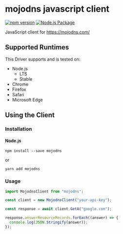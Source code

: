 # mojodns javascript client

[![npm version](https://badge.fury.io/js/mojodns.svg)](https://badge.fury.io/js/mojodns)
[![Node.js Package](https://github.com/BlackFenix2/mojodns-js/actions/workflows/npm-publish.yml/badge.svg)](https://github.com/BlackFenix2/mojodns-js/actions/workflows/npm-publish.yml)

JavaScript client for <https://mojodns.com/>

## Supported Runtimes

This Driver supports and is tested on:

- Node.js
  - LTS
  - Stable
- Chrome
- Firefox
- Safari
- Microsoft Edge

## Using the Client

### Installation

#### Node.js

`npm install --save mojodns`

or

`yarn add mojodns`

### Usage

```ts
import MojodnsClient from "mojodns";

const client = new MojodnsClient("your-api-key");

const response = await client.GetA("google.com");

response.answerResourceRecords.forEach((answer) => {
  console.log(JSON.Stringify(answer));
});
```
